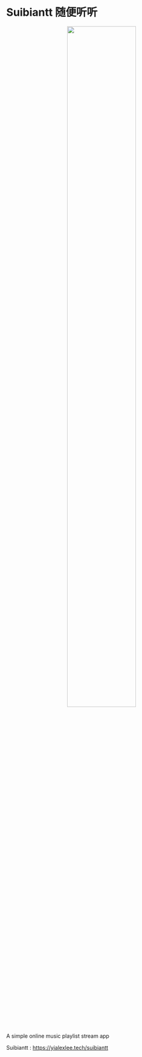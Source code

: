 # Suibiantt 随便听听
<p align="center"><img src="https://github.com/yialexlee/suibiantt/blob/main/example.png" width="60%" height="68%"></p>


A simple online music playlist stream app

Suibiantt : https://yialexlee.tech/suibiantt
